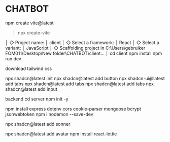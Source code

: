 # CHATBOT
npm create vite@latest
> npx
> create-vite

│
◇  Project name:
│  client
│
◇  Select a framework:
│  React
│
◇  Select a variant:
│  JavaScript
│
◇  Scaffolding project in C:\Users\gebruiker FOM011\Desktop\New folder\CHATBOT\client...
│
cd client
npm install
npm run dev

download tailwind css


npx shadcn@latest init
npx shadcn@latest add button
npx shadcn-ui@latest add tabs
npx shadcn@latest add tabs
npx shadcn@latest add tabs
npx shadcn@latest add input





backend
cd server
npm init -y

npm install express dotenv cors cookie-parser mongoose bcrypt jsonwebtoken
npm i nodemon --save-dev


npx shadcn@latest add sonner


npx shadcn@latest add avatar
npm install react-lottie